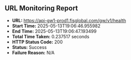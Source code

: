 ## URL Monitoring Report

- **URL:** https://api-gw1-prod1.fisglobal.com/gw/v1/health
- **Start Time:** 2025-05-13T19:06:46.955982
- **End Time:** 2025-05-13T19:06:47.193499
- **Total Time Taken:** 0.237517 seconds
- **HTTP Status Code:** 200
- **Status:** Success
- **Failure Reason:** N/A
